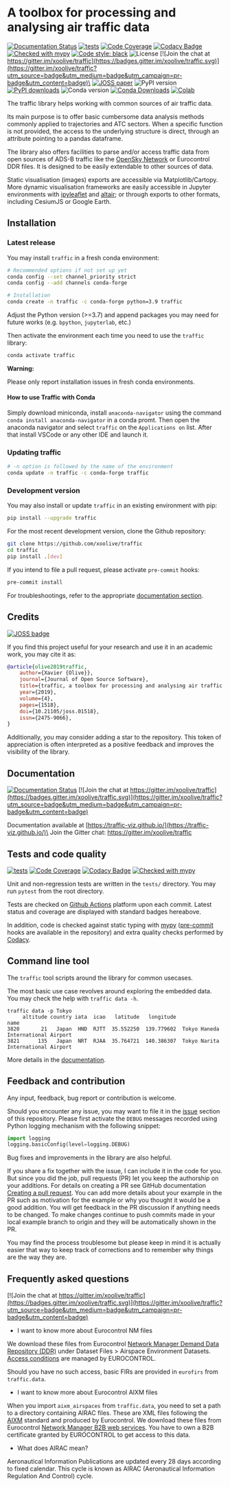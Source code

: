# A toolbox for processing and analysing air traffic data

[![Documentation Status](https://github.com/xoolive/traffic/workflows/docs/badge.svg)](https://traffic-viz.github.io/)
[![tests](https://github.com/xoolive/traffic/actions/workflows/run-tests.yml/badge.svg?branch=master&event=push)](https://github.com/xoolive/traffic/actions/workflows/run-tests.yml)
[![Code Coverage](https://img.shields.io/codecov/c/github/xoolive/traffic.svg)](https://codecov.io/gh/xoolive/traffic)
[![Codacy Badge](https://img.shields.io/codacy/grade/eea673ed15304f1b93490726295d6de0)](https://www.codacy.com/manual/xoolive/traffic)\
[![Checked with mypy](https://img.shields.io/badge/mypy-checked-blue.svg)](https://mypy.readthedocs.io/)
[![Code style: black](https://img.shields.io/badge/code%20style-black-black.svg)](https://github.com/psf/black)
![License](https://img.shields.io/pypi/l/traffic.svg)
[![Join the chat at https://gitter.im/xoolive/traffic](https://badges.gitter.im/xoolive/traffic.svg)](https://gitter.im/xoolive/traffic?utm_source=badge&utm_medium=badge&utm_campaign=pr-badge&utm_content=badge)\
[![JOSS paper](http://joss.theoj.org/papers/10.21105/joss.01518/status.svg)](https://doi.org/10.21105/joss.01518)
![PyPI version](https://img.shields.io/pypi/v/traffic)
[![PyPI downloads](https://img.shields.io/pypi/dm/traffic)](https://pypi.org/project/traffic)
![Conda version](https://img.shields.io/conda/vn/conda-forge/traffic)
[![Conda Downloads](https://img.shields.io/conda/dn/conda-forge/traffic.svg)](https://anaconda.org/conda-forge/traffic)
[![Colab](https://colab.research.google.com/assets/colab-badge.svg)](https://colab.research.google.com/github/traffic-viz/traffic_static/blob/master/notebooks/quickstart.ipynb)

The traffic library helps working with common sources of air traffic data.

Its main purpose is to offer basic cumbersome data analysis methods commonly
applied to trajectories and ATC sectors. When a specific function is not
provided, the access to the underlying structure is direct, through an attribute
pointing to a pandas dataframe.

The library also offers facilities to parse and/or access traffic data from open
sources of ADS-B traffic like the [OpenSky Network](https://opensky-network.org/)
or Eurocontrol DDR files. It is designed to be easily extendable to other
sources of data.

Static visualisation (images) exports are accessible via Matplotlib/Cartopy.
More dynamic visualisation frameworks are easily accessible in Jupyter
environments with [ipyleaflet](http://ipyleaflet.readthedocs.io/) and
[altair](http://altair-viz.github.io/); or through exports to other formats,
including CesiumJS or Google Earth.

## Installation

### Latest release

You may install `traffic` in a fresh conda environment:

```sh
# Recommended options if not set up yet
conda config --set channel_priority strict
conda config --add channels conda-forge

# Installation
conda create -n traffic -c conda-forge python=3.9 traffic
```

Adjust the Python version (>=3.7) and append packages you may need for future works (e.g. `bpython`, `jupyterlab`, etc.)

Then activate the environment each time you need to use the `traffic` library:

```sh
conda activate traffic
```

**Warning:**

Please only report installation issues in fresh conda environments.

#### How to use Traffic with Conda

Simply download miniconda, install `anaconda-navigator` using the command `conda install anaconda-navigator` in a conda promt. Then open the anaconda navigator and select `traffic` on the `Applications on` list. After that install VSCode or any other IDE and launch it.

### Updating traffic

```sh
# -n option is followed by the name of the environment
conda update -n traffic -c conda-forge traffic
```


### Development version

You may also install or update `traffic` in an existing environment with pip:

```sh
pip install --upgrade traffic
```

For the most recent development version, clone the Github repository:

```sh
git clone https://github.com/xoolive/traffic
cd traffic
pip install .[dev]
```

If you intend to file a pull request, please activate `pre-commit` hooks:

```sh
pre-commit install
```



For troubleshootings, refer to the appropriate
[documentation section](https://traffic-viz.github.io/installation.html#troubleshooting).

## Credits

[![JOSS badge](http://joss.theoj.org/papers/10.21105/joss.01518/status.svg)](https://doi.org/10.21105/joss.01518)

If you find this project useful for your research and use it in an academic
work, you may cite it as:

```bibtex
@article{olive2019traffic,
    author={Xavier {Olive}},
    journal={Journal of Open Source Software},
    title={traffic, a toolbox for processing and analysing air traffic data},
    year={2019},
    volume={4},
    pages={1518},
    doi={10.21105/joss.01518},
    issn={2475-9066},
}
```

Additionally, you may consider adding a star to the repository. This token of appreciation is often interpreted as a positive feedback and improves the visibility of the library.

## Documentation

[![Documentation Status](https://github.com/xoolive/traffic/workflows/docs/badge.svg)](https://traffic-viz.github.io/)
[![Join the chat at https://gitter.im/xoolive/traffic](https://badges.gitter.im/xoolive/traffic.svg)](https://gitter.im/xoolive/traffic?utm_source=badge&utm_medium=badge&utm_campaign=pr-badge&utm_content=badge)

Documentation available at [https://traffic-viz.github.io/](https://traffic-viz.github.io/)\
Join the Gitter chat: https://gitter.im/xoolive/traffic

## Tests and code quality

[![tests](https://github.com/xoolive/traffic/actions/workflows/run-tests.yml/badge.svg?branch=master&event=push)](https://github.com/xoolive/traffic/actions/workflows/run-tests.yml)
[![Code Coverage](https://img.shields.io/codecov/c/github/xoolive/traffic.svg)](https://codecov.io/gh/xoolive/traffic)
[![Codacy Badge](https://img.shields.io/codacy/grade/eea673ed15304f1b93490726295d6de0)](https://www.codacy.com/manual/xoolive/traffic)
[![Checked with mypy](https://img.shields.io/badge/mypy-checked-blue.svg)](https://mypy.readthedocs.io/)

Unit and non-regression tests are written in the `tests/` directory. You may
run `pytest` from the root directory.

Tests are checked on [Github Actions](https://github.com/xoolive/traffic/actions/workflows/run-tests.yml)
platform upon each commit. Latest status and coverage are displayed with
standard badges hereabove.

In addition, code is checked against static typing with [mypy](https://mypy.readthedocs.io/)
([pre-commit](https://pre-commit.com/) hooks are available in the repository) and
extra quality checks performed by [Codacy](https://www.codacy.com/manual/xoolive/traffic).

## Command line tool

The `traffic` tool scripts around the library for common usecases.

The most basic use case revolves around exploring the embedded data. You may check
the help with `traffic data -h`.

```
traffic data -p Tokyo
     altitude country iata  icao   latitude   longitude                                name
3820       21   Japan  HND  RJTT  35.552250  139.779602  Tokyo Haneda International Airport
3821      135   Japan  NRT  RJAA  35.764721  140.386307  Tokyo Narita International Airport
```

More details in the [documentation](https://traffic-viz.github.io/).

## Feedback and contribution

Any input, feedback, bug report or contribution is welcome.

Should you encounter any issue, you may want to file it in the [issue](https://github.com/xoolive/traffic/issues/new) section of this repository. Please first activate the `DEBUG` messages recorded using Python logging mechanism with the following snippet:

```python
import logging
logging.basicConfig(level=logging.DEBUG)
```

Bug fixes and improvements in the library are also helpful.

If you share a fix together with the issue, I can include it in the code for
you. But since you did the job, pull requests (PR) let you keep the authorship
on your additions. For details on creating a PR see GitHub documentation
[Creating a pull
request](https://help.github.com/en/articles/creating-a-pull-request). You can
add more details about your example in the PR such as motivation for the example
or why you thought it would be a good addition. You will get feedback in the PR
discussion if anything needs to be changed. To make changes continue to push
commits made in your local example branch to origin and they will be
automatically shown in the PR.

You may find the process troublesome but please keep in mind it is actually
easier that way to keep track of corrections and to remember why things are the
way they are.

## Frequently asked questions

[![Join the chat at https://gitter.im/xoolive/traffic](https://badges.gitter.im/xoolive/traffic.svg)](https://gitter.im/xoolive/traffic?utm_source=badge&utm_medium=badge&utm_campaign=pr-badge&utm_content=badge)

- I want to know more about Eurocontrol NM files

We download these files from Eurocontrol [Network Manager Demand Data
Repository (DDR)](https://www.eurocontrol.int/ddr) under Dataset Files >
Airspace Environment Datasets. [Access
conditions](https://www.eurocontrol.int/ddr#access-conditions) are managed by
EUROCONTROL.

Should you have no such access, basic FIRs are provided in `eurofirs` from
`traffic.data`.

- I want to know more about Eurocontrol AIXM files

When you import `aixm_airspaces` from `traffic.data`, you need to set a path
to a directory containing AIRAC files. These are XML files following the
[AIXM](http://aixm.aero/) standard and produced by Eurocontrol. We download
these files from Eurocontrol [Network Manager B2B web
services](https://eurocontrol.int/service/network-manager-business-business-b2b-web-services).
You have to own a B2B certificate granted by EUROCONTROL to get access to
this data.

- What does AIRAC mean?

Aeronautical Information Publications are updated every 28 days according to
fixed calendar. This cycle is known as AIRAC (Aeronautical Information
Regulation And Control) cycle.
